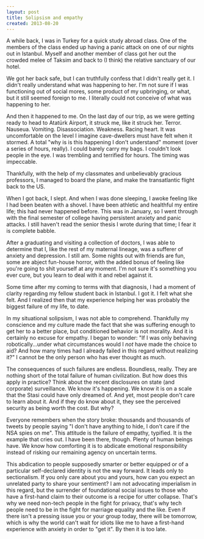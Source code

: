 ```yaml
---
layout: post
title: Solipsism and empathy
created: 2013-08-20
---
```


A while back, I was in Turkey for a quick study abroad class. One of the members of the class ended up having a panic attack on one of our nights out in Istanbul. Myself and another member of class got her out the crowded melee of Taksim and back to (I think) the relative sanctuary of our hotel. 

We got her back safe, but I can truthfully confess that I didn't really get it. I didn't really understand what was happening to her. I'm not sure if I was functioning out of social mores, some product of my upbringing, or what, but it still seemed foreign to me. I literally could not conceive of what was happening to her.

And then it happened to me. On the last day of our trip, as we were getting ready to head to Atatürk Airport, it struck me, like it struck her. Terror. Nauseua. Vomiting. Disassociation. Weakness. Racing heart. It was uncomfortable on the level I imagine cave-dwellers must have felt when it stormed. A total "why is is this happening I don't understand" moment (over a series of hours, really). I could barely carry my bags. I couldn't look people in the eye. I was trembling and terrified for hours. The timing was impeccable.

Thankfully, with the help of my classmates and unbelievably gracious professors, I managed to board the plane, and make the transatlantic flight back to the US. 

When I got back, I slept. And when I was done sleeping, I awoke feeling like I had been beaten with a shovel. I have been athletic and healthful my entire life; this had never happened before. This was in January, so I went through with the final semester of college having persistent anxiety and panic attacks. I still haven't read the senior thesis I wrote during that time; I fear it is complete babble.

After a graduating and visiting a collection of doctors, I was able to determine that I, like the rest of my maternal lineage, was a sufferer of anxiety and depression. I still am. Some nights out with friends are fun, some are abject fun-house horror, with the added bonus of feeling like you're going to shit yourself at any moment. I'm not sure it's something you ever cure, but you learn to deal with it and rebel against it. 

Some time after my coming to terms with that diagnosis, I had a moment of clarity regarding my fellow student back in Istanbul. I got it. I felt what she felt. And I realized then that my experience helping her was probably the biggest failure of my life, to date.

In my situational solipsism, I was not able to comprehend. Thankfully my conscience and my culture made the fact that she was suffering enough to get her to a better place, but conditioned behavior is not morality. And it is certainly no excuse for empathy. I began to wonder: "If I was only behaving robotically...under what circumstances would I *not* have made the choice to aid? And how many times had I already failed in this regard without realizing it?" I cannot be the only person who has ever thought as much. 

The consequences of such failures are endless. Boundless, really. They are nothing short of the total failure of human civilization. But how does this apply in practice? Think about the recent disclosures on state (and corporate) surveillance. We know it's happening. We know it is on a scale that the Stasi could have only dreamed of. And yet, most people don't care to learn about it. And if they do know about it, they see the perceived security as being worth the cost. But why?

Everyone remembers when the story broke: thousands and thousands of tweets by people saying "I don't have anything to hide, I don't care if the NSA spies on me". This attitude is the failure of empathy, typified. It is the example that cries out. I have been there, though. Plenty of human beings have. We know how comforting it is to abdicate emotional responsibility instead of risking our remaining agency on uncertain terms. 

This abdication to people supposedly smarter or better equipped or of a particular self-declared identity is not the way forward. It leads only to sectionalism. If you only care about you and yours, how can you expect an unrelated party to share your sentiment? I am not advocating imperialism in this regard, but the surrender of foundational social issues to those who have a first-hand claim to their outcome is a recipe for utter collapse. That's why we need non-tech people in the fight for privacy, that's why tech people need to be in the fight for marriage equality and the like. Even if there isn't a pressing issue you or your group today, there will be tomorrow, which is why the world can't wait for idiots like me to have a first-hand experience with anxiety in order to "get it". By then it is too late.
